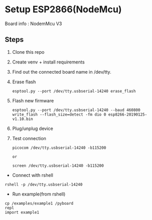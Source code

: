 # Setup ESP2866(NodeMcu)

Board info : NodemMcu V3

## Steps

1. Clone this repo
1. Create venv + install requirements
1. Find out the connected board name in /dev/tty.
1. Erase flash

    ```
    esptool.py --port /dev/tty.usbserial-14240 erase_flash
    ```
1. Flash new firmware
    ```
    esptool.py --port /dev/tty.usbserial-14240 --baud 460800 write_flash --flash_size=detect -fm dio 0 esp8266-20190125-v1.10.bin
    ```

1. Plug/unplug device
1. Test connection
    ``` 
    picocom /dev/tty.usbserial-14240 -b115200
    
    or
    
    screen /dev/tty.usbserial-14240 -b115200 
    ``` 

- Connect with rshell

``` 
rshell -p /dev/tty.usbserial-14240 
```

- Run example(from rshell)

```
cp /examples/example1 /pyboard
repl
import example1
```


